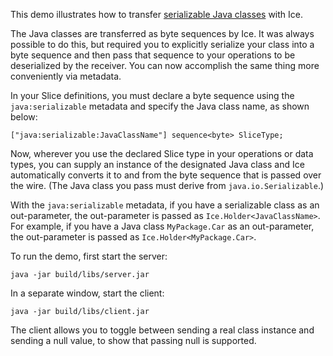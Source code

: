 This demo illustrates how to transfer [serializable Java classes][1]
with Ice.

The Java classes are transferred as byte sequences by Ice. It was
always possible to do this, but required you to explicitly serialize
your class into a byte sequence and then pass that sequence to your
operations to be deserialized by the receiver. You can now accomplish
the same thing more conveniently via metadata.

In your Slice definitions, you must declare a byte sequence using the
`java:serializable` metadata and specify the Java class name, as shown
below:

```
["java:serializable:JavaClassName"] sequence<byte> SliceType;
```

Now, wherever you use the declared Slice type in your operations or
data types, you can supply an instance of the designated Java class
and Ice automatically converts it to and from the byte sequence that
is passed over the wire. (The Java class you pass must derive from
`java.io.Serializable`.)

With the `java:serializable` metadata, if you have a serializable
class as an out-parameter, the out-parameter is passed as
`Ice.Holder<JavaClassName>`. For example, if you have a Java class
`MyPackage.Car` as an out-parameter, the out-parameter is passed as
`Ice.Holder<MyPackage.Car>`.

To run the demo, first start the server:

```
java -jar build/libs/server.jar
```

In a separate window, start the client:

```
java -jar build/libs/client.jar
```

The client allows you to toggle between sending a real class instance
and sending a null value, to show that passing null is supported.

[1]: https://doc.zeroc.com/ice/3.7/language-mappings/java-mapping/client-side-slice-to-java-mapping/serializable-objects-in-java+Compat
